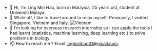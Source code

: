 - 👋  Hi, I’m Ling Min Hao, born in Malaysia, 25 years old, student at Universiti Malaya. 
- 👋  While off, I like to travel around to relax myself. Previously, I visited Singapore, Vietnam and Italy. 
![Vietnam](https://github.com/lingminhao/lingminhao/blob/main/Vietnam.jpg)
- 💞️  I’m looking for overseas research internship so I can apply the tools I had learnt (statistics, machine learning, deep learning etc.) to solve problems in biology.
- 📫  How to reach me ? Email lingminhao31@gmail.com. 

<!---
lingminhao/lingminhao is a ✨ special ✨ repository because its `README.md` (this file) appears on your GitHub profile.
You can click the Preview link to take a look at your changes.
--->
